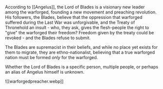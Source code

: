 According to [[Angelus]], the Lord of Blades is a visionary new leader among the warforged, founding a new movement and preaching revolution. His followers, the Blades, believe that the oppression that warforged suffered during the Last War was unforgivable, and the Treaty of Thronehold an insult - who, they ask, gives the flesh-people the right to "give" the warforged their freedom? Freedom given by the treaty could be revoked - and the Blades refuse to submit.

The Blades are supremacist in their beliefs, and while no place yet exists for them to migrate, they are ethno-nationalist, believing that a true warforged nation must be formed *only* for the warforged.

Whether the Lord of Blades is a specific person, multiple people, or perhaps an alias of Angelus himself is unknown.

![[warforgedpreacher.webp]]